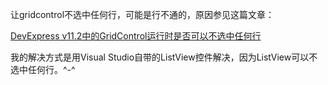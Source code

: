 让gridcontrol不选中任何行，可能是行不通的，原因参见这篇文章：

<a href="http://www.devexpresscn.com/DevExpress-Resources/Documentation-180.html/">DevExpress v11.2中的GridControl运行时是否可以不选中任何行</a>

我的解决方式是用Visual Studio自带的ListView控件解决，因为ListView可以不选中任何行。^-^



